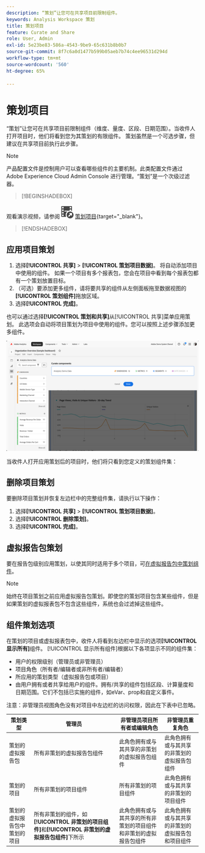 ```yaml
---
description: “策划”让您可在共享项目前限制组件。
keywords: Analysis Workspace 策划
title: 策划项目
feature: Curate and Share
role: User, Admin
exl-id: 5e23be83-586a-4543-9be9-65c631b8b0b7
source-git-commit: 8f7c6a0d1477b599b05aeb7b74c4ee96531d294d
workflow-type: tm+mt
source-wordcount: '560'
ht-degree: 65%

---
```


# 策划项目

“策划”让您可在共享项目前限制组件（维度、量度、区段、日期范围）。当收件人打开项目时，他们将看到您为其策划的有限组件。 策划虽然是一个可选步骤，但建议在共享项目前执行此步骤。

>[!NOTE]
> 产品配置文件是控制用户可以查看哪些组件的主要机制。此类配置文件通过 Adobe Experience Cloud Admin Console 进行管理。“策划”是一个次级过滤器。


>[!BEGINSHADEBOX]

观看演示视频，请参阅![VideoCheckedOut](/help/assets/icons/VideoCheckedOut.svg) [策划项目](https://video.tv.adobe.com/v/24711?quality=12&learn=on){target="_blank"}。

>[!ENDSHADEBOX]


## 应用项目策划

1. 选择&#x200B;**[!UICONTROL 共享]** > **[!UICONTROL 策划项目数据]**。
将自动添加项目中使用的组件。
如果一个项目有多个报表包，您会在项目中看到每个报表包都有一个策划放置目标。
1. （可选）要添加更多组件，请将要共享的组件从左侧面板拖至数据视图的&#x200B;**[!UICONTROL 策划组件]**&#x200B;拖放区域。
1. 选择&#x200B;**[!UICONTROL 完成]**。

也可以通过选择&#x200B;**[!UICONTROL 策划和共享]**&#x200B;从[!UICONTROL 共享]菜单应用策划。 此选项会自动将项目策划为项目中使用的组件。您可以按照上述步骤添加更多组件。

![](assets/curation-field.png)

当收件人打开应用策划后的项目时，他们将只看到您定义的策划组件集：


## 删除项目策划

要删除项目策划并恢复左边栏中的完整组件集，请执行以下操作：

1. 选择&#x200B;**[!UICONTROL 共享]** > **[!UICONTROL 策划项目数据]**。
1. 选择&#x200B;**[!UICONTROL 删除策划]**。
1. 选择&#x200B;**[!UICONTROL 完成]**。

## 虚拟报告包策划

要在报告包级别应用策划，以使其同时适用于多个项目，可[在虚拟报告包中策划组件](https://experienceleague.adobe.com/en/docs/analytics/components/virtual-report-suites/vrs-components)。

>[!NOTE]
>
> 始终在项目策划之前应用虚拟报告包策划。即使您的策划项目包含某些组件，但是如果策划的虚拟报表包不包含这些组件，系统也会过滤掉这些组件。
> 

## 组件策划选项

在策划的项目或虚拟报表包中，收件人将看到左边栏中显示的选项&#x200B;**[!UICONTROL 显示所有]**&#x200B;组件。 [!UICONTROL 显示所有组件]根据以下各项显示不同的组件集：

* 用户的权限级别（管理员或非管理员）
* 项目角色（所有者/编辑者或非所有者/编辑者）
* 所应用的策划类型（虚拟报告包或项目）
* 由用户拥有或者共享给用户的组件。拥有/共享的组件包括区段、计算量度和日期范围。它们不包括已实施的组件，如eVar、prop和自定义事件。

注意：非管理员视图角色没有对项目中左边栏的访问权限，因此在下表中已忽略。

| 策划类型 | 管理员 | 非管理员项目所有者或编辑角色 | 非管理员重复角色 |
|---|---|---|---|
| 策划的虚拟报告包 | 所有非策划的虚拟报告包组件 | 此角色拥有或与其共享的非策划的虚拟报告包组件 | 此角色拥有或与其共享的非策划的虚拟报告包组件 |
| 策划的项目 | 所有非策划的项目组件 | 所有非策划的项目组件 | 此角色拥有或与其共享的非策划的项目组件 |
| 策划的虚拟报告包中策划的项目 | 所有非策划的组件，如&#x200B;**[!UICONTROL 非策划的项目组件]**&#x200B;和&#x200B;**[!UICONTROL 非策划的虚拟报告包组件]**&#x200B;下所示 | 此角色拥有或与其共享的所有非策划的项目组件和非策划的虚拟报告包组件 | 此角色拥有或与其共享的非策划的虚拟报告包和项目组件 |
